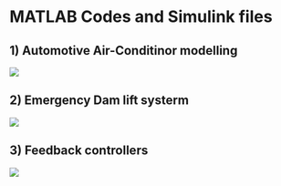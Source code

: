 # MATLAB Codes and Simulink files

## 1) Automotive Air-Conditinor modelling
[![](http://img.youtube.com/vi/xwiIosPYiHg/0.jpg)](http://www.youtube.com/watch?v=xwiIosPYiHg "Modelling of Automotive Air Conditioner using Matlab and Simulink")


## 2) Emergency Dam lift systerm
[![](http://img.youtube.com/vi/ud-OD-bZ_ZI/0.jpg)](http://www.youtube.com/watch?v=ud-OD-bZ_ZI "Modelling of Emergency Dam Lift System | Matlab and Simulink | system modelling")

## 3) Feedback controllers
[![](http://img.youtube.com/vi/Sf0XSfUfmeA/0.jpg)](http://www.youtube.com/watch?v=Sf0XSfUfmeA "Feedback Controllers using Matlab | PI | PD | PID")